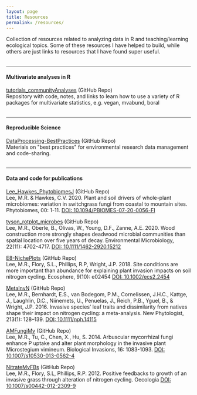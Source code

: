 ```yaml
---
layout: page
title: Resources
permalink: /resources/
---
```

Collection of resources related to analyzing data in R and teaching/learning ecological topics. Some of these resources I have helped to build, while others are just links to resources that I have found super useful.
<br>
<br>

________

#### **Multivariate analyses in R**

[tutorials_communityAnalyses](https://github.com/marissalee/tutorials_communityAnalyses) (GitHub Repo)<br>
Repository with code, notes, and links to learn how to use a variety of R packages for multivariate statistics, e.g. vegan, mvabund, boral
<br>
<br>

________

#### **Reproducible Science**

[DataProcessing-BestPractices](https://github.com/marissalee/DataProcessing-BestPractices) (GitHub Repo)<br>
Materials on "best practices" for environmental research data management and code-sharing.
<br>
<br>

________

#### **Data and code for publications**

[Lee_Hawkes_PhytobiomesJ](https://github.com/HawkesLab/Lee_Hawkes_PhytobiomesJ) (GitHub Repo)<br>
Lee, M.R. & Hawkes, C.V. 2020. Plant and soil drivers of whole-plant microbiomes: variation in switchgrass fungi from coastal to mountain sites. Phytobiomes, 00: 1-11. [DOI: 10.1094/PBIOMES-07-20-0056-FI](https://apsjournals.apsnet.org/doi/10.1094/PBIOMES-07-20-0056-FI)<br>

[tyson_rotplot_microbes](https://github.com/Zanne-Lab/tyson-rotplot-microbes) (GitHub Repo)<br>
Lee, M.R., Oberle, B., Olivas, W., Young, D.F., Zanne, A.E. 2020. Wood construction more strongly shapes deadwood microbial communities than spatial location over five years of decay. Environmental Microbiology, 22(11): 4702-4717. [DOI: 10.1111/1462-2920.15212](https://doi.org/10.1111/1462-2920.15212)<br>

[E8-NichePlots](https://github.com/marissalee/E8-NichePlots) (GitHub Repo)<br>
Lee, M.R., Flory, S.L., Phillips, R.P, Wright, J.P. 2018. Site conditions are more important than abundance for explaining plant invasion impacts on soil nitrogen cycling. Ecosphere, 9(10): e02454 [DOI: 10.1002/ecs2.2454](https://esajournals.onlinelibrary.wiley.com/doi/10.1002/ecs2.2454)<br>

[MetaInvN](https://github.com/marissalee/MetaInvN) (GitHub Repo)<br>
Lee, M.R., Bernhardt, E.S., van Bodegom, P.M., Cornelissen, J.H.C., Kattge, J., Laughlin, D.C., Niinemets, U., Penuelas, J., Reich, P.B., Yguel, B., & Wright, J.P. 2016. Invasive species’ leaf traits and dissimilarity from natives shape their impact on nitrogen cycling: a meta-analysis. New Phytologist, 213(1): 128–139. [DOI: 10.1111/nph.14115](https://nph.onlinelibrary.wiley.com/doi/full/10.1111/nph.14115)<br>

[AMFungiMv](https://github.com/marissalee/AMFungiMv) (GitHub Repo)<br>
Lee, M.R., Tu, C., Chen, X., Hu, S. 2014. Arbuscular mycorrhizal fungi enhance P uptake and alter plant morphology in the invasive plant Microstegium vimineum. Biological Invasions, 16: 1083-1093. [DOI: 10.1007/s10530-013-0562-4](https://link.springer.com/article/10.1007/s10530-013-0562-4)<br>

[NitrateMvFBs](https://github.com/marissalee/NitrateMvFBs) (GitHub Repo)<br>
Lee, M.R., Flory, S.L, Phillips, R.P. 2012. Positive feedbacks to growth of an invasive grass through alteration of nitrogen cycling. Oecologia [DOI: 10.1007/s00442-012-2309-9](https://link.springer.com/article/10.1007%2Fs00442-012-2309-9)<br>
<br>
<br>
